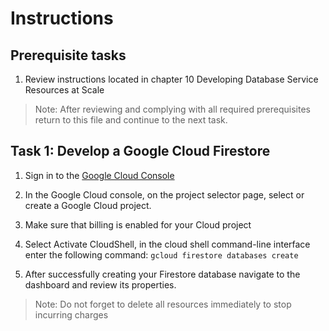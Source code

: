 # Instructions

## Prerequisite tasks

1. Review instructions located in chapter 10 Developing Database Service Resources at Scale
> Note: After reviewing and complying with all required prerequisites return to this file and continue to the next task.

## Task 1: Develop a Google Cloud Firestore

1.	Sign in to the [Google Cloud Console](https://console.cloud.google.com/)

3.	In the Google Cloud console, on the project selector page, select or create a Google Cloud project.

5.	Make sure that billing is enabled for your Cloud project

7.	Select Activate CloudShell, in the cloud shell command-line interface enter the following command:
` gcloud firestore databases create `

5.	After successfully creating your Firestore database navigate to the dashboard and review its properties.

> Note: Do not forget to delete all resources immediately to stop incurring charges
